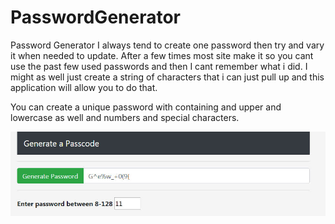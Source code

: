 # PasswordGenerator
Password Generator
I always tend to create one password then try and vary it when needed to update.  After a few times most site make it so you cant use the 
past few used passwords and then I cant remember what  i did.  I might as well just create a string of characters that i can just pull up
and this application will allow you to do that.

You can create a unique password with containing and upper and lowercase as well and numbers and special characters.

![Image description](https://raw.githubusercontent.com/Jrock312/PasswordGenerator/master/preview.jpg)
